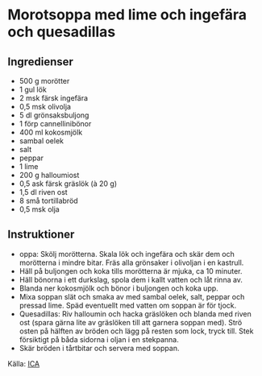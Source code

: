 # Morotsoppa med lime och ingefära och quesadillas

## Ingredienser

* 500 g morötter
* 1 gul lök
* 2 msk färsk ingefära
* 0,5 msk olivolja
* 5 dl grönsaksbuljong
* 1 förp cannellinibönor
* 400 ml kokosmjölk
* sambal oelek
* salt
* peppar
* 1 lime
* 200 g halloumiost
* 0,5 ask färsk gräslök (à 20 g)
* 1,5 dl riven ost
* 8 små tortillabröd
* 0,5 msk olja

## Instruktioner

* oppa: Skölj morötterna. Skala lök och ingefära och skär dem och morötterna i mindre bitar. Fräs alla grönsaker i olivoljan i en kastrull.
* Häll på buljongen och koka tills morötterna är mjuka, ca 10 minuter.
* Häll bönorna i ett durkslag, spola dem i kallt vatten och låt rinna av.
* Blanda ner kokosmjölk och bönor i buljongen och koka upp.
* Mixa soppan slät och smaka av med sambal oelek, salt, peppar och pressad lime. Späd eventuellt med vatten om soppan är för tjock.
* Quesadillas: Riv halloumin och hacka gräslöken och blanda med riven ost (spara gärna lite av gräslöken till att garnera soppan med). Strö osten på hälften av bröden och lägg på resten som lock, tryck till. Stek försiktigt på båda sidorna i oljan i en stekpanna.
* Skär bröden i tårtbitar och servera med soppan.

 Källa: [ICA](https://www.ica.se/recept/morotsoppa-med-lime-och-ingefara-och-quesadillas-723892/)